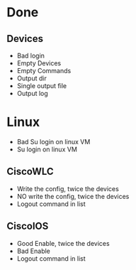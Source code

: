 # Done

## Devices

 * Bad login
 * Empty Devices
 * Empty Commands
 * Output dir
 * Single output file
 * Output log

# Linux

 * Bad Su login on linux VM
 * Su login on linux VM

## CiscoWLC

 * Write the config, twice the devices
 * NO write the config, twice the devices
 * Logout command in list
 
## CiscoIOS

 * Good Enable, twice the devices
 * Bad Enable
 * Logout command in list







